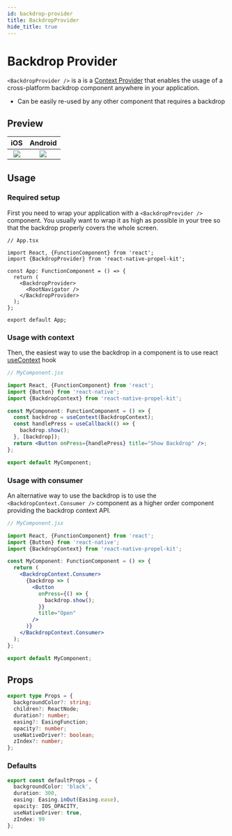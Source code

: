 ```yaml
---
id: backdrop-provider
title: BackdropProvider
hide_title: true
---
```


# Backdrop Provider

`<BackdropProvider />` is a is a <a href="https://reactjs.org/docs/context.html#contextprovider" target="_blank">Context Provider</a> that enables the usage of a cross-platform backdrop component anywhere in your application.

- Can be easily re-used by any other component that requires a backdrop

## Preview

|                 iOS                  |               Android                |
| :----------------------------------: | :----------------------------------: |
| ![](https://i.imgur.com/DMgwbDP.gif) | ![](https://i.imgur.com/kYhoTsr.gif) |

## Usage

### Required setup

First you need to wrap your application with a `<BackdropProvider />` component. You usually want to wrap it as high as possible in your tree so that the backdrop properly covers the whole screen.

```tsx
// App.tsx

import React, {FunctionComponent} from 'react';
import {BackdropProvider} from 'react-native-propel-kit';

const App: FunctionComponent = () => {
  return (
    <BackdropProvider>
      <RootNavigator />
    </BackdropProvider>
  );
};

export default App;
```

### Usage with context

Then, the easiest way to use the backdrop in a component is to use react [useContext](https://reactjs.org/docs/hooks-reference.html#usecontext) hook

```jsx
// MyComponent.jsx

import React, {FunctionComponent} from 'react';
import {Button} from 'react-native';
import {BackdropContext} from 'react-native-propel-kit';

const MyComponent: FunctionComponent = () => {
  const backdrop = useContext(BackdropContext);
  const handlePress = useCallback(() => {
    backdrop.show();
  }, [backdrop]);
  return <Button onPress={handlePress} title="Show Backdrop" />;
};

export default MyComponent;
```

### Usage with consumer

An alternative way to use the backdrop is to use the `<BackdropContext.Consumer />` component as a higher order component providing the backdrop context API.

```jsx
// MyComponent.jsx

import React, {FunctionComponent} from 'react';
import {Button} from 'react-native';
import {BackdropContext} from 'react-native-propel-kit';

const MyComponent: FunctionComponent = () => {
  return (
    <BackdropContext.Consumer>
      {backdrop => (
        <Button
          onPress={() => {
            backdrop.show();
          }}
          title="Open"
        />
      )}
    </BackdropContext.Consumer>
  );
};

export default MyComponent;
```

## Props

```ts
export type Props = {
  backgroundColor?: string;
  children?: ReactNode;
  duration?: number;
  easing?: EasingFunction;
  opacity?: number;
  useNativeDriver?: boolean;
  zIndex?: number;
};
```

### Defaults

```ts
export const defaultProps = {
  backgroundColor: 'black',
  duration: 300,
  easing: Easing.inOut(Easing.ease),
  opacity: IOS_OPACITY,
  useNativeDriver: true,
  zIndex: 99
};
```
